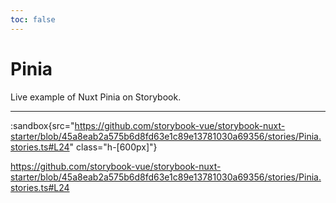 ```yaml
---
toc: false
---
```


# Pinia

Live example of Nuxt Pinia on Storybook.

---

:sandbox{src="https://github.com/storybook-vue/storybook-nuxt-starter/blob/45a8eab2a575b6d8fd63e1c89e13781030a69356/stories/Pinia.stories.ts#L24" class="h-[600px]"}

https://github.com/storybook-vue/storybook-nuxt-starter/blob/45a8eab2a575b6d8fd63e1c89e13781030a69356/stories/Pinia.stories.ts#L24